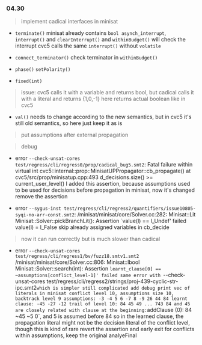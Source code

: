 ### 04.30

> implement cadical interfaces in minisat

- `terminate()`
  minisat already contains `bool asynch_interrupt`, `interrupt()` and `clearInterrupt()`
  and `withinBudget()` will check the interrupt
  cvc5 calls the same `interrupt()` without `volatile`

- `connect_terminator()`
  check terminator in `withinBudget()`

- `phase()`
  `setPolarity()`

- `fixed(int)`
> issue: cvc5 calls it with a variable and returns bool, but cadical calls it with a literal and returns {1,0,-1}
  here returns actual boolean like in cvc5

- `val()`
  needs to change according to the new semantics, but in cvc5 it's still old semantics, so here just keep it as is

> put assumptions after external propagation

> debug

- error `--check-unsat-cores test/regress/cli/regress0/prop/cadical_bug5.smt2`:
    Fatal failure within virtual int cvc5::internal::prop::MinisatUPPropagator::cb_propagate() at cvc5/src/prop/minisatup.cpp:493  d_decisions.size() >= current_user_level()
  I added this assertion, because assumptions used to be used for decisions before propagation in minisat, now it's changed
  remove the assertion

- error `--sygus-inst test/regress/cli/regress2/quantifiers/issue10805-syqi-no-arr-const.smt2`:
  /minisat/minisat/core/Solver.cc:282: Minisat::Lit Minisat::Solver::pickBranchLit(): Assertion `value(l) == l_Undef' failed
  value(l) = l_False
  skip already assigned variables in cb_decide
> now it can run correctly but is much slower than cadical

- error `--check-unsat-cores test/regress/cli/regress1/bv/fuzz18.smtv1.smt2`
  /minisat/minisat/core/Solver.cc:806: Minisat::lbool Minisat::Solver::search(int): Assertion `learnt_clause[0] == ~assumptions[conflict_level-1]' failed
  same error with `--check-unsat-cores test/regress/cli/regress2/strings/proj-439-cyclic-str-ipc.smt2` which is simpler
  still complicated
  add debug print vec of literals in minisat
    conflict level 10, assumptions size 10, backtrack level 9
    assumptions: -3 -4 5 6 -7 8 -9 26 44 84
    learnt clause: -45 -27 -12
    trail of level 10: 84 45 49 ... 743
  84 and 45 are closely related
    with clause at the beginning: `addClause (0): 84 ~45 ~5 0`, and 5 is assumed before 84
  so in the learned clause, the propagation literal might not be the decision literal of the conflict level, though this is kind of rare
  revert the assertion and early exit for conflicts within assumptions, keep the original analyeFinal
